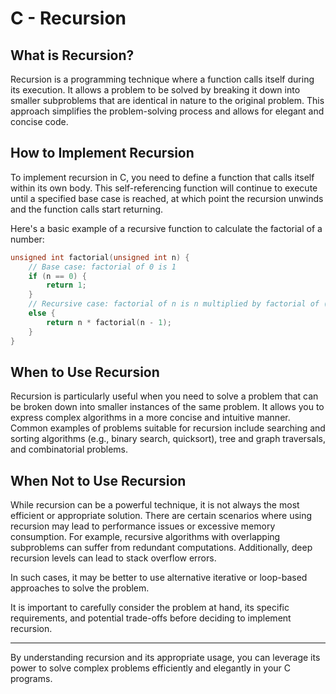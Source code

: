 # C - Recursion

## What is Recursion?
Recursion is a programming technique where a function calls itself during its execution. It allows a problem to be solved by breaking it down into smaller subproblems that are identical in nature to the original problem. This approach simplifies the problem-solving process and allows for elegant and concise code.

## How to Implement Recursion
To implement recursion in C, you need to define a function that calls itself within its own body. This self-referencing function will continue to execute until a specified base case is reached, at which point the recursion unwinds and the function calls start returning.

Here's a basic example of a recursive function to calculate the factorial of a number:

```c
unsigned int factorial(unsigned int n) {
    // Base case: factorial of 0 is 1
    if (n == 0) {
        return 1;
    }
    // Recursive case: factorial of n is n multiplied by factorial of (n-1)
    else {
        return n * factorial(n - 1);
    }
}
```

## When to Use Recursion
Recursion is particularly useful when you need to solve a problem that can be broken down into smaller instances of the same problem. It allows you to express complex algorithms in a more concise and intuitive manner. Common examples of problems suitable for recursion include searching and sorting algorithms (e.g., binary search, quicksort), tree and graph traversals, and combinatorial problems.

## When Not to Use Recursion
While recursion can be a powerful technique, it is not always the most efficient or appropriate solution. There are certain scenarios where using recursion may lead to performance issues or excessive memory consumption. For example, recursive algorithms with overlapping subproblems can suffer from redundant computations. Additionally, deep recursion levels can lead to stack overflow errors.

In such cases, it may be better to use alternative iterative or loop-based approaches to solve the problem.

It is important to carefully consider the problem at hand, its specific requirements, and potential trade-offs before deciding to implement recursion.

---

By understanding recursion and its appropriate usage, you can leverage its power to solve complex problems efficiently and elegantly in your C programs.
